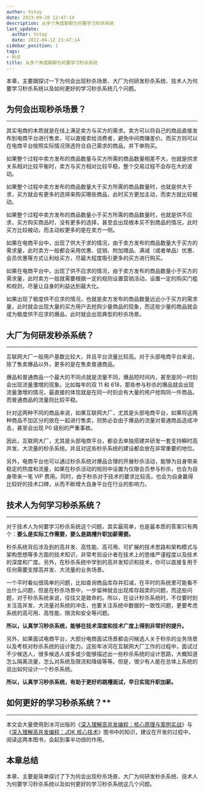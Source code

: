 ```yaml
---
author: Vstay
date: 2023-09-28 12:47:14
description: 从多个角度聊聊为何要学习秒杀系统
last_update:
  author: Vstay
  date: 2022-04-12 23:47:14
sidebar_position: 1
tags:
- 秒杀
title: 从多个角度聊聊为何要学习秒杀系统
---
```


本章，主要跟探讨一下为何会出现秒杀场景、大厂为何研发秒杀系统、技术人为何要学习秒杀系统以及如何更好的学习秒杀系统几个问题。

## 为何会出现秒杀场景？
--------------

其实电商的本质就是在线上满足卖方与买方的需求。卖方可以将自己的商品直接发布到电商平台进行售卖，可以直接卖给消费者，避免中间商赚差价。而买方则可以在电商平台按照实际情况筛选符合自己需求的商品，并下单购买。

如果整个过程中卖方发布的商品数量与买方所需的商品数量相差不大，也就是供求关系相对比较平衡时，卖方与买方相对比较平稳，整个交易过程不会存在大的波动。

如果整个过程中卖方发布的商品数量大于买方所需的商品数量时，也就是供大于求，买方就会有更多的选择来购买哪些商品，此时买方更加主动，而卖方就比较被动。

如果整个过程中卖方发布的商品数量小于买方所需的商品数量时，也就是供不应求，买方购买商品时，没有更多的选择，甚至会出现根本买不到商品的情况，此时买方比较被动，而主动权更多的是在卖方一侧。

如果在电商平台中，出现了供大于求的情况，由于卖方发布的商品数量大于买方的需求量，此时卖方一般都会采用优惠、促销、附加赠品、满减（或者单品）优惠、会员优惠等方式让利给买方，尽最大程度吸引更多的买方进行购买。

如果在电商平台中，出现了供不应求的情况，由于卖方发布的商品数量小于买方的需求量，此时卖方一般就需要根据一定的规则设置营销活动，设置一定的购买门槛和规则，尽量让自身的利益达到最大化。

如果出现了极度供不应求的情况，也就是卖方发布的商品数量远远小于买方的需求量，此时就会出现大量的买方用户去抢购少量商品的现象，而这些少量的商品就会成为极度供不应求的爆品，此时就会出现典型的秒杀场景。

## 大厂为何研发秒杀系统？
---------------

互联网大厂一般用户基数比较大，并且平台流量比较高。对于头部电商平台来说，除了售卖爆品以外，更多的是在售卖普通商品。

爆品和普通商品一个最大的不同点就是流量不同，爆品短时间内，甚至是同一时刻会出现流量激增的现象。比如每年的双 11 和 618，那些参与秒杀的爆品就会出现流量激增的情况，最直接的体现就是在同一时刻会有大量的用户抢购同一件商品。而普通商品的流量则比较平稳。

针对这两种不同的商品来说，如果互联网大厂，尤其是头部电商平台，如果将这两种商品不加区分的放在一起进行售卖，则势必会由于爆品的流量对普通商品造成冲击，甚至会出现 P0 级别的严重事故。

因此，互联网大厂，尤其是头部电商平台，都会去单独搭建并研发一套支持瞬时高并发、大流量的秒杀系统。并且对这些秒杀系统的建设都会放在非常重要的地位。

另外，电商平台也可以通过秒杀系统对爆品合理的开展秒杀活动，能够为自身带来稳定的热度和流量，如果在秒杀活动的规则中设置为仅限会员参与秒杀，也会为自身带来一笔 VIP 费用。同时，由于秒杀对于技术的要求比较高，也会为自身赢得比较好的技术口碑，从而不断增大自身平台在行业的影响力。

## 技术人为何学习秒杀系统？
----------------

对于技术人为何要学习秒杀系统这个问题，其实最简单，也是最本质的答案只有两个：**要么是实际工作需要，要么是跳槽升职加薪需要。**

秒杀系统背后涉及到的高并发、高性能、高可用、可扩展的技术思路和架构模式与架构思想等多方面的技术知识，非常考验设计者在技术上的思维严谨程度以及技术的深度和广度。另外，在秒杀系统中学到的高并发知识和技术，你可以直接复用于任何需要支撑高并发、大流量的业务场景。

一个平时看似很简单的问题，比如查询商品库存并扣减，在平时的系统里可能看不出什么问题，但是在秒杀场景中，一步留神就会出现库存超卖的问题，而这些问题，对于秒杀系统来说，往往又是致命的。所以，在设计秒杀系统时，不仅要时刻关注高并发、大流量对系统的冲击，也要关注系统中数据的一致性问题，更要考虑系统的高可用、高性能、限流和安全等问题。

**所以，认真学习秒杀系统，能够在技术深度和技术广度上得到非常好的提升。**

另外，如果面试电商平台，大部分电商面试场景都会问候选人关于秒杀的业务场景以及考核对秒杀系统的设计能力。这些年冰河在互联网大厂工作的过程中，面试过不少候选人，很多候选人或多或少能够描述出一些秒杀系统的设计思路，大概知道怎么隔离流量，怎么对系统及限流和降级等等。但是，很少有人能在总体上系统的说出如何设计一个秒杀系统。

**所以，认真学习秒杀系统，有助于更好的跳槽面试，早日实现升职加薪。**

## 如何更好的学习秒杀系统？**
----------------

本文会大量使用到冰河出版的《[深入理解高并发编程：核心原理与案例实战](https://book.douban.com/subject/35928998/)》与《[深入理解高并发编程：JDK 核心技术](https://book.douban.com/subject/36262609/)》图书中的知识，建议在开发的过程中，阅读这两本图书，会起到事半功倍的作用。

**本章总结**
--------

本章，主要是简单探讨了下为何会出现秒杀场景、大厂为何研发秒杀系统、技术人为何要学习秒杀系统以及如何更好的学习秒杀系统这几个问题。
